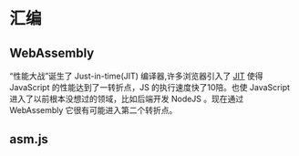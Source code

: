 # 汇编
## WebAssembly
“性能大战”诞生了 Just-in-time(JIT) 编译器,许多浏览器引入了 [JIT](https://segmentfault.com/a/1190000008632441) 使得 JavaScript 的性能达到了一转折点，JS 的执行速度快了10陪。也使 JavaScript 进入了以前根本没想过的领域，比如后端开发 NodeJS 。现在通过 WebAssembly 它很有可能进入第二个转折点。
## asm.js
